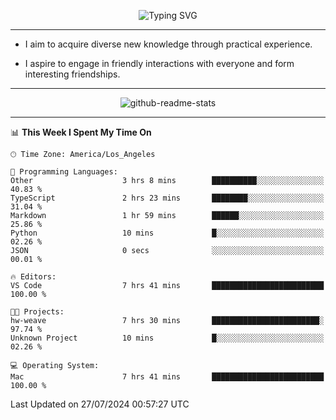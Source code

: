 <p align="center">
  <img src="https://readme-typing-svg.demolab.com?font=Fira+Code&weight=500&size=32&duration=2500&pause=1600&center=true&vCenter=true&random=false&width=1024&height=64&lines=Hi+there+%F0%9F%91%8B;I'm+delighted+you+could+make+it+here+%F0%9F%8E%89;I'm+Harry%2C+a+college+student+still+finding+my+way" alt="Typing SVG" />
</p>


---


- I aim to acquire diverse new knowledge through practical experience.

- I aspire to engage in friendly interactions with everyone and form interesting friendships.


---


<p align="center">
  <img src="https://github-readme-stats.vercel.app/api?username=Harry-Jing&show_icons=true" alt="github-readme-stats"/>
</p>


---

<!--START_SECTION:waka-->
📊 **This Week I Spent My Time On** 

```text
🕑︎ Time Zone: America/Los_Angeles

💬 Programming Languages: 
Other                    3 hrs 8 mins        ██████████░░░░░░░░░░░░░░░   40.83 % 
TypeScript               2 hrs 23 mins       ████████░░░░░░░░░░░░░░░░░   31.04 % 
Markdown                 1 hr 59 mins        ██████░░░░░░░░░░░░░░░░░░░   25.86 % 
Python                   10 mins             █░░░░░░░░░░░░░░░░░░░░░░░░   02.26 % 
JSON                     0 secs              ░░░░░░░░░░░░░░░░░░░░░░░░░   00.01 % 

🔥 Editors: 
VS Code                  7 hrs 41 mins       █████████████████████████   100.00 % 

🐱‍💻 Projects: 
hw-weave                 7 hrs 30 mins       ████████████████████████░   97.74 % 
Unknown Project          10 mins             █░░░░░░░░░░░░░░░░░░░░░░░░   02.26 % 

💻 Operating System: 
Mac                      7 hrs 41 mins       █████████████████████████   100.00 % 
```


 Last Updated on 27/07/2024 00:57:27 UTC
<!--END_SECTION:waka-->
